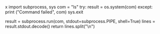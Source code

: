 x
import subprocess, sys
com = "ls"
try:
  result = os.system(com)
except:
  print ("Command failed", com)
  sys.exit

result = subprocess.run(com, stdout=subprocess.PIPE, shell=True)
lines = result.stdout.decode()
return lines.split("\n")
